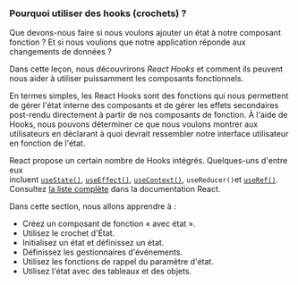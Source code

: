 ### Pourquoi utiliser des hooks (crochets) ?

Que devons-nous faire si nous voulons ajouter un état à notre composant fonction ? Et si nous voulions que notre application réponde aux changements de données ?

Dans cette leçon, nous découvrirons *React Hooks* et comment ils peuvent nous aider à utiliser puissamment les composants fonctionnels.

En termes simples, les React Hooks sont des fonctions qui nous permettent de gérer l'état interne des composants et de gérer les effets secondaires post-rendu directement à partir de nos composants de fonction. À l'aide de Hooks, nous pouvons déterminer ce que nous voulons montrer aux utilisateurs en déclarant à quoi devrait ressembler notre interface utilisateur en fonction de l'état.

React propose un certain nombre de Hooks intégrés. Quelques-uns d'entre eux incluent [`useState()`](https://www.codecademy.com/resources/docs/react/hooks/useState), [`useEffect()`](https://www.codecademy.com/resources/docs/react/hooks/useEffect), [`useContext()`](https://www.codecademy.com/resources/docs/react/hooks/useContext), `useReducer()`et [`useRef()`](https://www.codecademy.com/resources/docs/react/hooks/useRef). Consultez [la liste complète](https://react.dev/reference/react) dans la documentation React.

Dans cette section, nous allons apprendre à :

* Créez un composant de fonction « avec état ».
* Utilisez le crochet d'État.
* Initialisez un état et définissez un état.
* Définissez les gestionnaires d'événements.
* Utilisez les fonctions de rappel du paramètre d'état.
* Utilisez l'état avec des tableaux et des objets.
